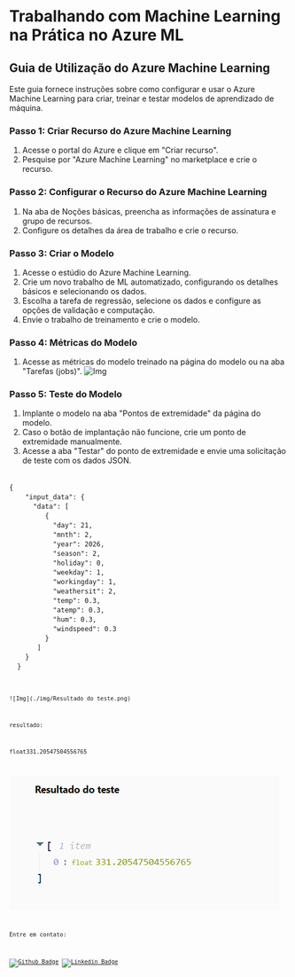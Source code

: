 # Trabalhando com Machine Learning na Prática no Azure ML

## Guia de Utilização do Azure Machine Learning

Este guia fornece instruções sobre como configurar e usar o Azure Machine Learning para criar, treinar e testar modelos de aprendizado de máquina.

### Passo 1: Criar Recurso do Azure Machine Learning
1. Acesse o portal do Azure e clique em "Criar recurso".
2. Pesquise por "Azure Machine Learning" no marketplace e crie o recurso.


### Passo 2: Configurar o Recurso do Azure Machine Learning
1. Na aba de Noções básicas, preencha as informações de assinatura e grupo de recursos.
2. Configure os detalhes da área de trabalho e crie o recurso.


### Passo 3: Criar o Modelo
1. Acesse o estúdio do Azure Machine Learning.
2. Crie um novo trabalho de ML automatizado, configurando os detalhes básicos e selecionando os dados.
3. Escolha a tarefa de regressão, selecione os dados e configure as opções de validação e computação.
4. Envie o trabalho de treinamento e crie o modelo.


### Passo 4: Métricas do Modelo
1. Acesse as métricas do modelo treinado na página do modelo ou na aba "Tarefas (jobs)".
![Img](./img/modelos.gif)

### Passo 5: Teste do Modelo
1. Implante o modelo na aba "Pontos de extremidade" da página do modelo.
2. Caso o botão de implantação não funcione, crie um ponto de extremidade manualmente.
3. Acesse a aba "Testar" do ponto de extremidade e envie uma solicitação de teste com os dados JSON.

<code>
{
    "input_data": {
      "data": [
         {
           "day": 21,
           "mnth": 2,   
           "year": 2026,
           "season": 2,
           "holiday": 0,
           "weekday": 1,
           "workingday": 1,
           "weathersit": 2, 
           "temp": 0.3, 
           "atemp": 0.3,
           "hum": 0.3,
           "windspeed": 0.3 
         }
       ]
    }
  }
<code>

![Img](./img/Resultado do teste.png)


resultado:

float331.20547504556765

![Img](./img/Resultado%20do%20teste.png)

Entre em contato:

[![Github Badge](http://img.shields.io/badge/-Github-black?style=flat-square&logo=github&link=https://github.com/David8Fernando/)](https://github.com/David8Fernando/)
[![Linkedin Badge](https://img.shields.io/badge/-LinkedIn-blue?style=flat-square&logo=Linkedin&logoColor=white&link=https://www.linkedin.com/in/davidfernandopereira/)](https://www.linkedin.com/in/davidfernandopereira)
